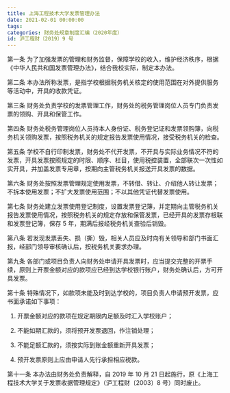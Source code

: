 ```yaml
---
title: 上海工程技术大学发票管理办法
date: 2021-02-01 00:00:00
tags: 
categories: 财务处规章制度汇编（2020年度）
id: 沪工程财〔2019〕9 号
---
```


第一条 为了加强发票的管理和财务监督，保障学校的收入，维护经济秩序，根据《中华人民共和国发票管理办法》，结合我校实际，制定本办法。

第二条 本办法所称发票，是指学校根据税务机关核定的使用范围在对外提供服务等活动中，开具的收款凭证。

第三条 财务处负责学校的发票管理工作，财务处的税务管理岗位人员专门负责发票的领购、开具和保管工作。

第四条 财务处税务管理岗位人员持本人身份证、税务登记证和发票领购簿，向税务机关领购发票，按照税务机关的规定报告发票使用情况，接受税务机关的检查。

第五条 学校不自行印制发票，财务处不代开发票，不开具与实际业务情况不符的发票，开具发票按照规定的时限、顺序、栏目，使用税控装置，全部联次一次性如实开具，并加盖发票专用章，按期向主管税务机关报送开具发票的数据。

第六条 财务处按照发票管理规定使用发票，不转借、转让、介绍他人转让发票；不拆本使用发票；不扩大发票使用范围；不以其他凭证代替发票使用。

第七条 财务处建立发票使用登记制度，设置发票登记簿，并定期向主管税务机关报告发票使用情况，按照税务机关的规定存放和保管发票，已经开具的发票存根联和发票登记簿，保存 5 年，期满后报经税务机关查验后销毁。

第八条 若发现发票丢失、损（撕）毁，相关人员应及时向有关领导和部门书面汇报，经部门领导审核确认后，按税务机关要求办理。

第九条 各部门或项目负责人向财务处申请开具发票时，应当提交完整的开票手续，原则上开票金额对应的款项应已经到达学校银行账户，财务处确认后，方可开具发票。

第十条 特殊情况下，如款项未能及时到达学校的，项目负责人申请预开发票，应书面承诺如下事项：

1. 开票金额对应的款项在规定期限内足额及时汇入学校账户；

2. 不能如期汇款的，须将预开发票退回，作注销处理；

3. 不能足额汇款的，须按实际到账金额重新开具发票；

4. 预开发票原则上应由申请人先行承担相应税款。

第十一条 本办法由财务处负责解释，自 2019 年 10 月 21 日起施行，原《上海工程技术大学关于发票收据管理规定》（沪工程财〔2003〕8 号）同时废止。
